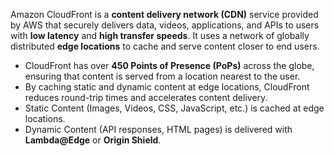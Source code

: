 Amazon CloudFront is a **content delivery network (CDN)** service provided by AWS that securely delivers data, videos, applications, and APIs to users with **low latency** and **high transfer speeds**. It uses a network of globally distributed **edge locations** to cache and serve content closer to end users.
- CloudFront has over **450 Points of Presence (PoPs)** across the globe, ensuring that content is served from a location nearest to the user.
- By caching static and dynamic content at edge locations, CloudFront reduces round-trip times and accelerates content delivery.
- Static Content (Images, Videos, CSS, JavaScript, etc.) is cached at edge locations.
- Dynamic Content (API responses, HTML pages) is delivered with **Lambda@Edge** or **Origin Shield**.
